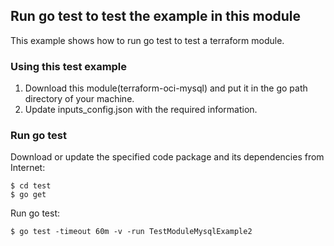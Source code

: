 ## Run go test to test the example in this module
This example shows how to run go test to test a terraform module.

### Using this test example
1. Download this module(terraform-oci-mysql) and put it in the go path directory of your machine.
2. Update inputs_config.json with the required information.

### Run go test  
Download or update the specified code package and its dependencies from Internet:
```
$ cd test
$ go get
```
Run go test:
```
$ go test -timeout 60m -v -run TestModuleMysqlExample2
```